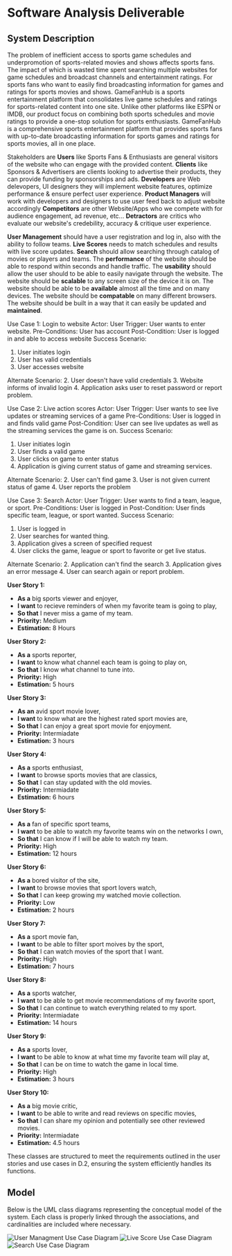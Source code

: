 # Software Analysis Deliverable

## System Description

The problem of inefficient access to sports game schedules and underpromotion of sports-related movies and shows affects sports fans. The impact of which is wasted time spent searching multiple websites for game schedules and broadcast channels and entertainment ratings. For sports fans who want to easily find broadcasting information for games and ratings for sports movies and shows. GameFanHub is a sports entertainment platform that consolidates live game schedules and ratings for sports-related content into one site. Unlike other platforms like ESPN or IMDB, our product focus on combining both sports schedules and movie ratings to provide a one-stop solution for sports enthusiasts. GameFanHub is a comprehensive sports entertainment platform that provides sports fans with up-to-date broadcasting information for sports games and ratings for sports movies, all in one place.

Stakeholders are **Users** like Sports Fans & Enthusiasts are general visitors of the website who can engage with the provided content. **Clients** like Sponsors & Advertisers are clients looking to advertise their products, they can provide funding by sponsorships and ads. **Developers** are Web delevopers, UI designers they will implement website features, optimize performance & ensure perfect user experience. **Product Managers** will work with developers and designers to use user feed back to adjust website accordingly **Competitors** are other Website/Apps who we compete with for audience engagement, ad revenue, etc... **Detractors** are critics who evaluate our website's credebility, accuracy & critique user experience.

**User Management** should have a user registration and log in, also with the ability to follow teams. **Live Scores** needs to match schedules and results with live score updates. **Search** should allow searching through catalog of movies or players and teams. The **performance** of the website should be able to respond within seconds and handle traffic. The **usability** should allow the user should to be able to easily navigate through the website. The website should be **scalable** to any screen size of the device it is on. The website should be able to be **available** almost all the time and on many devices. The website should be **compatable** on many different browsers. The website should be built in a way that it can easily be updated and **maintained**. 

Use Case 1: Login to website 
Actor: User
Trigger: User wants to enter website.
Pre-Conditions: User has account
Post-Condition: User is logged in and able to access website
Success Scenario: 
1. User initiates login
2. User has valid credentials
3. User accesses website

Alternate Scenario:
2. User doesn't have valid credentials
3. Website informs of invalid login
4. Application asks user to reset password or report problem.

Use Case 2: Live action scores
Actor: User
Trigger: User wants to see live updates or streaming services of a game
Pre-Conditions: User is logged in and finds valid game
Post-Condition: User can see live updates as well as the streaming services the game is on.
Success Scenario:
1. User initiates login
2. User finds a valid game
3. User clicks on game to enter status
4. Application is giving current status of game and streaming services. 

Alternate Scenario:
2. User can't find game
3. User is not given current status of game
4. User reports the problem

Use Case 3: Search 
Actor: User
Trigger: User wants to find a team, league, or sport.
Pre-Conditions: User is logged in
Post-Condition: User finds specific team, league, or sport wanted. 
Success Scenario:
1. User is logged in
2. User searches for wanted thing. 
3. Application gives a screen of specified request
4. User clicks the game, league or sport to favorite or get live status.

Alternate Scenario:
2. Application can't find the search
3. Application gives an error message 
4. User can search again or report problem. 

**User Story 1:**
- **As a** big sports viewer and enjoyer,
- **I want** to recieve reminders of when my favorite team is going to play,
- **So that** I never miss a game of my team.
- **Priority:** Medium
- **Estimation:** 8 Hours

**User Story 2:**
- **As a** sports reporter,
- **I want** to know what channel each team is going to play on,
- **So that** I know what channel to tune into.
- **Priority:** High
- **Estimation:** 5 hours

**User Story 3:**
- **As an** avid sport movie lover,
- **I want** to know what are the highest rated sport movies are,
- **So that** I can enjoy a great sport movie for enjoyment.
- **Priority:** Intermiadate
- **Estimation:** 3 hours

**User Story 4:**
- **As a** sports enthusiast,
- **I want** to browse sports movies that are classics,
- **So that** I can stay updated with the old movies.
- **Priority:** Intermiadate
- **Estimation:** 6 hours

**User Story 5:**
- **As a** fan of specific sport teams,
- **I want** to be able to watch my favorite teams win on the networks I own,
- **So that** I can know if I will be able to watch my team.
- **Priority:** High
- **Estimation:** 12 hours

**User Story 6:**
- **As a** bored visitor of the site,
- **I want** to browse movies that sport lovers watch,
- **So that** I can keep growing my watched movie collection.
- **Priority:** Low
- **Estimation:** 2 hours

**User Story 7:**
- **As a** sport movie fan,
- **I want** to be able to filter sport moives by the sport,
- **So that** I can watch movies of the sport that I want.
- **Priority:** High
- **Estimation:** 7 hours

**User Story 8:**
- **As a** sports watcher,
- **I want** to be able to get movie recommendations of my favorite sport,
- **So that** I can continue to watch everything related to my sport.
- **Priority:** Intermiadate
- **Estimation:** 14 hours

**User Story 9:**
- **As a** sports lover,
- **I want** to be able to know at what time my favorite team will play at,
- **So that** I can be on time to watch the game in local time.
- **Priority:** High
- **Estimation:** 3 hours

**User Story 10:**
- **As a** big movie critic,
- **I want** to be able to write and read reviews on specific movies,
- **So that** I can share my opinion and potentially see other reviewed movies.
- **Priority:** Intermiadate
- **Estimation:** 4.5 hours

These classes are structured to meet the requirements outlined in the user stories and use cases in D.2, ensuring the system efficiently handles its functions.

## Model

Below is the UML class diagrams representing the conceptual model of the system. Each class is properly linked through the associations, and cardinalities are included where necessary.

![User Managment Use Case Diagram](UserManagementUseCase.png)
![Live Score Use Case Diagram](LiveScoresUseCase.png)
![Search Use Case Diagram](SearchDiagramUseCase.png)

